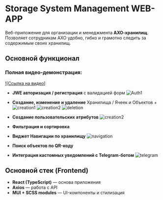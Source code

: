 # Storage System Management WEB-APP

Веб-приложение для организации и менеджмента **АХО-хранилищ**.  
Позволяет сотрудникам АХО удобно, гибко и грамотно следить за содержимым своих хранилищ.

## Основной функционал

### Полная видео-демонстрация:
[![Ссылка на видео]](https://drive.google.com/file/d/1ViIeyaGNmEesRRf8pZZotxaiJ6VlwtHs/preview)

-    **JWE авторизация / регистрация** с валидацией форм
![Auth1](https://i.imgur.com/QHVvUWk.jpeg)
  
-    **Создание, изменение и удаление** Хранилища / Ячеек и Объектов + 
![creation1](https://i.imgur.com/jo3o76l.jpg)
![creation2](https://i.imgur.com/Pw4LAdR.jpg)
![deletion](https://i.imgur.com/HdsJcD1.jpg)

-    **Создание пользовательских атрибутов**
![creation2](https://i.imgur.com/VsLQjnr.jpg)

-    **Фильтрация и сортировка**

-    **Виджет Навигации по хранилищу**
![navigation](https://i.imgur.com/ExHd0Iq.jpg)

-    **Поиск объектов по QR-коду**

-    **Интеграция кастомных уведомлений с Telegram-ботом**
![telegram](https://i.imgur.com/RZJO0kn.jpg)


## Основной стек (Frontend)

-   **React (TypeScript)** — основа приложения
-   **Axios** — работа с API
-   **MUI + SCSS modules** — UI-компоненты и стилизация
